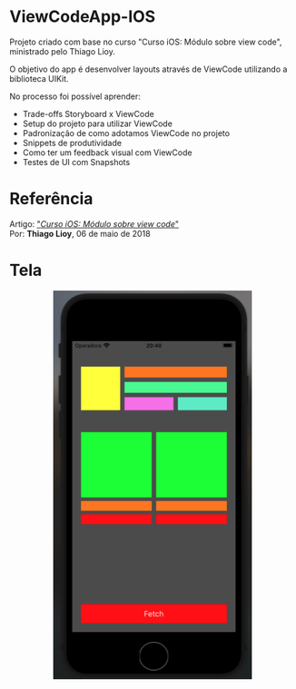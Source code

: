 # ViewCodeApp-IOS
Projeto criado com base no curso "Curso iOS: Módulo sobre view code", ministrado pelo  Thiago Lioy.

O objetivo do app é desenvolver layouts através de ViewCode utilizando a biblioteca UIKit.

No processo foi possível aprender:
- Trade-offs Storyboard x ViewCode
- Setup do projeto para utilizar ViewCode
- Padronização de como adotamos ViewCode no projeto
- Snippets de produtividade
- Como ter um feedback visual com ViewCode
- Testes de UI com Snapshots

<h1>Referência</h1>
Artigo: <a href="https://medium.com/@tpLioy/curso-ios-m%C3%B3dulo-sobre-view-code-af0f6188297b"> "<i>Curso iOS: Módulo sobre view code</i>"</a></br>
Por: <b>Thiago Lioy</b>, 06 de maio de 2018

<h1>Tela</h1>
<p align="center">
  <img src="https://github.com/Gilbert097/ViewCodeApp-IOS/blob/fb896cdf70a04afdb513a8da243a7d9997546a8a/ViewCodeLayout.png?raw=true" width="350" title="Imagem App">
</p>
